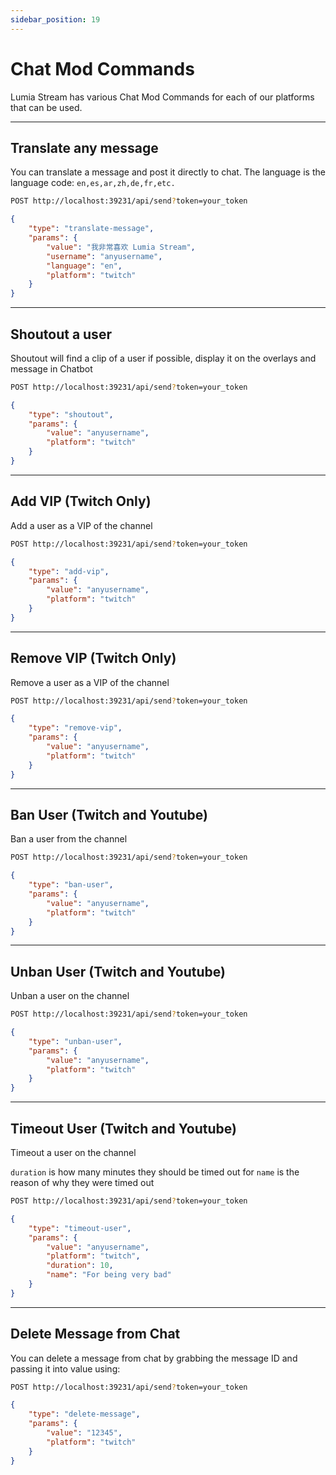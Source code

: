 ```yaml
---
sidebar_position: 19
---
```


# Chat Mod Commands

Lumia Stream has various Chat Mod Commands for each of our platforms that can be used.

---

## Translate any message

You can translate a message and post it directly to chat.
The language is the language code: `en,es,ar,zh,de,fr,etc.`

```bash
POST http://localhost:39231/api/send?token=your_token
```

```json
{
	"type": "translate-message",
	"params": {
		"value": "我非常喜欢 Lumia Stream",
		"username": "anyusername",
		"language": "en",
		"platform": "twitch"
	}
}
```

---

## Shoutout a user

Shoutout will find a clip of a user if possible, display it on the overlays and message in Chatbot

```bash
POST http://localhost:39231/api/send?token=your_token
```

```json
{
	"type": "shoutout",
	"params": {
		"value": "anyusername",
		"platform": "twitch"
	}
}
```

---

## Add VIP (Twitch Only)

Add a user as a VIP of the channel

```bash
POST http://localhost:39231/api/send?token=your_token
```

```json
{
	"type": "add-vip",
	"params": {
		"value": "anyusername",
		"platform": "twitch"
	}
}
```

---

## Remove VIP (Twitch Only)

Remove a user as a VIP of the channel

```bash
POST http://localhost:39231/api/send?token=your_token
```

```json
{
	"type": "remove-vip",
	"params": {
		"value": "anyusername",
		"platform": "twitch"
	}
}
```

---

## Ban User (Twitch and Youtube)

Ban a user from the channel

```bash
POST http://localhost:39231/api/send?token=your_token
```

```json
{
	"type": "ban-user",
	"params": {
		"value": "anyusername",
		"platform": "twitch"
	}
}
```

---

## Unban User (Twitch and Youtube)

Unban a user on the channel

```bash
POST http://localhost:39231/api/send?token=your_token
```

```json
{
	"type": "unban-user",
	"params": {
		"value": "anyusername",
		"platform": "twitch"
	}
}
```

---

## Timeout User (Twitch and Youtube)

Timeout a user on the channel

`duration` is how many minutes they should be timed out for
`name` is the reason of why they were timed out

```bash
POST http://localhost:39231/api/send?token=your_token
```

```json
{
	"type": "timeout-user",
	"params": {
		"value": "anyusername",
		"platform": "twitch",
		"duration": 10,
		"name": "For being very bad"
	}
}
```

---

## Delete Message from Chat

You can delete a message from chat by grabbing the message ID and passing it into value using:

```bash
POST http://localhost:39231/api/send?token=your_token
```

```json
{
	"type": "delete-message",
	"params": {
		"value": "12345",
		"platform": "twitch"
	}
}
```
